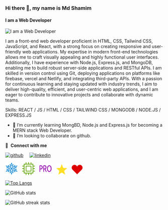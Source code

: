 ### Hi there 👋, my name is Md Shamim
#### I am a Web Developer
![I am a Web Developer](https://i.ibb.co/Prpkx8D/image.png)

I am a front-end web developer proficient in HTML, CSS, Tailwind CSS, JavaScript, and React, with a strong focus on creating responsive and user-friendly web applications. My expertise in modern front-end technologies allows me to craft visually appealing and highly functional user interfaces. Additionally, I have experience with Node.js, Express.js, and MongoDB, enabling me to build robust server-side applications and RESTful APIs. I am skilled in version control using Git, deploying applications on platforms like firebase, vercel and Netlify, and integrating third-party APIs. With a passion for continuous learning and staying updated with industry trends, I aim to deliver high-quality, efficient, and user-centric web applications, and I am eager to contribute to innovative projects and collaborate with dynamic teams.

Skills: REACT / JS / HTML / CSS / TAILWIND CSS / MONGODB / NODE.JS / EXPRESS.JS

- 🌱 I’m currently learning MongBD, Node.js and Express.js for becoming a MERN stack Web Developer. 
- 👯 I’m looking to collaborate on github. 

🔗 &nbsp;**Connect with me**  

[<img src='https://cdn.jsdelivr.net/npm/simple-icons@3.0.1/icons/github.svg' alt='github' height='30'>](https://github.com/mdshamim125) &nbsp;&nbsp;&nbsp; [<img src='https://cdn.jsdelivr.net/npm/simple-icons@3.0.1/icons/linkedin.svg' alt='linkedin' height='30'>](https://www.linkedin.com/in/md-shamim125/)




<a href='https://archiveprogram.github.com/'><img src='https://raw.githubusercontent.com/acervenky/animated-github-badges/master/assets/acbadge.gif' width='40' height='40'></a> <a href='https://docs.github.com/en/developers'><img src='https://raw.githubusercontent.com/acervenky/animated-github-badges/master/assets/devbadge.gif' width='40' height='40'></a> <a href='https://github.com/pricing'><img src='https://raw.githubusercontent.com/acervenky/animated-github-badges/master/assets/pro.gif' width='40' height='40'></a> <a href='https://stars.github.com/'><img src='https://raw.githubusercontent.com/acervenky/animated-github-badges/master/assets/starbadge.gif' width='35' height='35'></a> <a href='https://docs.github.com/en/github/supporting-the-open-source-community-with-github-sponsors'><img src='https://raw.githubusercontent.com/acervenky/animated-github-badges/master/assets/sponsorbadge.gif' width='35' height='35'></a> 

[![Top Langs](https://github-readme-stats.vercel.app/api/top-langs/?username=mdshamim125)](https://github.com/anuraghazra/github-readme-stats)

![GitHub stats](https://github-readme-stats.vercel.app/api?username=mdshamim125&show_icons=true&count_private=true)  

![GitHub streak stats](https://streak-stats.demolab.com/?user=mdshamim125)  

